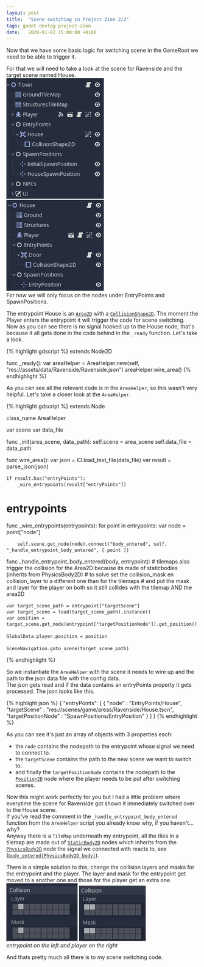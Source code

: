 ```yaml
---
layout: post
title:  "Scene switching in Project Zion 2/2"
tags: godot devlog project-zion
date:   2020-01-02 15:00:00 +0100
---
```


Now that we have some basic logic for switching scene in the GameRoot we need to be able to trigger it.

For that we will need to take a look at the scene for Ravenside and the target scene named House.  
![node structure for the Ravenside scene](/assets/2020-01-02-scene-switching-ravenside-nodes.jpg) ![node structure for the House scene](/assets/2020-01-02-scene-switching-house-nodes.jpg)  
For now we will only focus on the nodes under EntryPoints and SpawnPositions.

The entrypoint House is an [`Area2D`](https://docs.godotengine.org/en/3.1/classes/class_area2d.html) with a [`CollisionShape2D`](https://docs.godotengine.org/en/3.1/classes/class_collisionshape2d.html). The moment the Player enters the entrypoint it will trigger the code for scene switching.  
Now as you can see there is no signal hooked up to the House node, that's because it all gets done in the code behind in the `_ready` function. Let's take a look.

{% highlight gdscript %}
extends Node2D

func _ready():
	var areaHelper = AreaHelper.new(self, "res://assets/data/Ravenside/Ravenside.json")
	areaHelper.wire_area()
{% endhighlight %}

As you can see all the relevant code is in the `AreaHelper`, so this wasn't very helpful. Let's take a closer look at the `AreaHelper`.

{% highlight gdscript %}
extends Node

class_name AreaHelper

var scene
var data_file

func _init(area_scene, data_path):
	self.scene = area_scene
	self.data_file = data_path

func wire_area():
	var json = IO.load_text_file(data_file)
	var result = parse_json(json)
	
	if result.has("entryPoints"):
		_wire_entrypoints(result["entryPoints"])


# entrypoints
func _wire_entrypoints(entrypoints):
	for point in entrypoints:
		var node = point["node"]
		
		self.scene.get_node(node).connect("body_entered", self, "_handle_entrypoint_body_entered", [ point ])

func _handle_entrypoint_body_entered(body, entrypoint):
	# tilemaps also trigger the collision for the Area2D because its made of staticbodies (inherits from PhysicsBody2D)
	# to solve set the collision_mask en collision_layer to a different one than for the tilemaps
	# and put the mask and layer for the player on both so it still collides with the tilemap AND the area2D
	
	var target_scene_path = entrypoint["targetScene"]
	var target_scene = load(target_scene_path).instance()
	var position = target_scene.get_node(entrypoint["targetPositionNode"]).get_position()
	
	GlobalData.player.position = position
	
	SceneNavigation.goto_scene(target_scene_path)
{% endhighlight %}

So we instantiate the `AreaHelper` with the scene it needs to wire up and the path to the json data file with the config data.  
The json gets read and if the data contains an entryPoints property it gets processed. The json looks like this.  

{% highlight json %}
{
	"entryPoints": [
		{
			"node" : "EntryPoints/House",
			"targetScene" : "res://scenes/game/areas/Ravenside/House.tscn",
			"targetPositionNode" : "SpawnPositions/EntryPosition"
		}
	]
}
{% endhighlight %}

As you can see it's just an array of objects with 3 properties each:
* the `node` contains the nodepath to the entrypoint whose signal we need to connect to.
* the `targetScene` contains the path to the new scene we want to switch to.
* and finally the `targetPositionNode` contains the nodepath to the [`Position2D`](https://docs.godotengine.org/en/3.1/classes/class_position2d.html) node where the player needs to be put after switching scenes.
  
Now this might work perfectly for you but I had a little problem where everytime the scene for Ravenside got shown it immediately switched over to the House scene.  
If you've read the comment in the `_handle_entrypoint_body_entered` function from the `AreaHelper` script you already know why, if you haven't... why?  
Anyway there is a `TileMap` underneath my entrypoint, all the tiles in a tilemap are made out of [`StaticBody2D`](https://docs.godotengine.org/en/3.1/classes/class_staticbody2d.html) nodes which inherits from the [`PhysicsBody2D`](https://docs.godotengine.org/en/3.1/classes/class_physicsbody2d.html) node the signal we connected with reacts to, see ([`body_entered(PhysicsBody2D body)`](https://docs.godotengine.org/en/3.1/classes/class_area2d.html#class-area2d-signal-body-entered)).

There is a simple solution to this, change the collision layers and masks for the entrypoint and the player.
The layer and mask for the entrypoint get moved to a another one and those for the player get an extra one.  
![collision layer and mask for the entrypoint](/assets/2020-01-02-scene-switching-area2d-collision.jpg) ![collision layer and mask for the player](/assets/2020-01-02-scene-switching-player-collision.jpg)  
*entrypoint on the left and player on the right*

And thats pretty much all there is to my scene switching code.